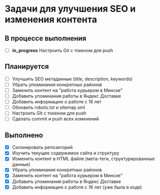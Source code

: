 # Задачи для улучшения SEO и изменения контента

## В процессе выполнения
- [ ] **in_progress** Настроить Git с токеном для push

## Планируется
- [ ] Улучшить SEO метаданные (title, description, keywords)
- [ ] Убрать упоминания конкретных районов
- [ ] Заменить контент на "работа курьером в Минске"
- [ ] Добавить упоминания работы в Яндекс Доставке
- [ ] Добавить информацию о работе с 16 лет
- [ ] Обновить robots.txt и sitemap.xml
- [ ] Настроить Git с токеном для push
- [ ] Сделать commit и push всех изменений

## Выполнено
- [x] Склонировать репозиторий
- [x] Изучить текущее содержимое сайта и структуру
- [x] Изменить контент в HTML файле (мета-теги, структурированные данные)
- [x] Убрать упоминания конкретных районов
- [x] Заменить контент на "работа курьером в Минске"
- [x] Добавить упоминания работы в Яндекс Доставке
- [x] Добавить информацию о работе с 16 лет (уже была в коде)
